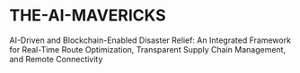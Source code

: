 # THE-AI-MAVERICKS
AI-Driven and Blockchain-Enabled Disaster Relief: An Integrated Framework for Real-Time Route Optimization, Transparent Supply Chain Management, and Remote Connectivity
